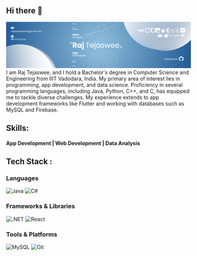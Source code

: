 ## Hi there 👋
<img src="https://github.com/rajtejaswee/rajtejaswee/blob/main/HEADER.png" alt="banner that says rajtejaswee - software developer">
I am Raj Tejaswee, and I hold a Bachelor's degree in Computer Science and Engineering from IIIT Vadodara, India. My primary area of interest lies in programming, app development, and data science. Proficiency in several programming languages, including Java, Python, C++, and C, has equipped me to tackle diverse challenges. My experience extends to app development frameworks like Flutter and working with databases such as MySQL and Firebase. <br>

## Skills:
#### App Development | Web Development | Data Analysis 
## Tech Stack : 
### Languages
<p align="left">
    <img src="assets/icons/java.png" alt="Java" width="40" height="40"/>
    <img src="assets/icons/csharp.png" alt="C#" width="40" height="40"/>
</p>

### Frameworks & Libraries
<p align="left">
    <img src="assets/icons/dotnet.png" alt=".NET" width="40" height="40"/>
    <img src="assets/icons/react.png" alt="React" width="40" height="40"/>
</p>

### Tools & Platforms
<p align="left">
    <img src="assets/icons/mysql.png" alt="MySQL" width="40" height="40"/>
    <img src="assets/icons/git.png" alt="Git" width="40" height="40"/>
</p>



